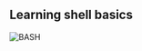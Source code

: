 ## Learning shell basics

![BASH](https://encrypted-tbn0.gstatic.com/images?q=tbn:ANd9GcQcQeRz-FuzvuH8OY755ONsC_yaCyEOLt_Lww&usqp=CAU)
